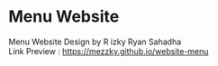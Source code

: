 # Menu Website
Menu Website Design by R izky Ryan Sahadha <br>
Link Preview : https://mezzky.github.io/website-menu
